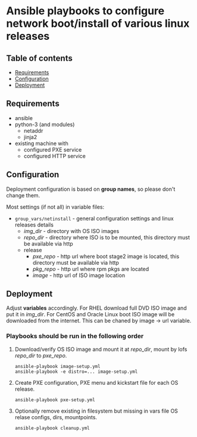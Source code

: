 # Ansible playbooks to configure network boot/install of various linux releases

## Table of contents
* [Requirements](#requirements)
* [Configuration](#configuration)
* [Deployment](#deployment)

## Requirements

* ansible
* python-3 (and modules)
    * netaddr
    * jinja2
* existing machine with
	* configured PXE service
	* configured HTTP service

## Configuration
Deployment configuration is based on **group names**, so please don't change them.

Most settings (if not all) in variable files:
* `group_vars/netinstall` - general configuration settings and linux releases details
	* *img_dir* - directory with OS ISO images
	* *repo_dir* - directory where ISO is to be mounted, this directory must be available via http
	* release
		* *pxe_repo* - http url where boot stage2 image is located, this directory must be available via http
		* *pkg_repo* - http url where rpm pkgs are located
		* *image* - http url of ISO image location

## Deployment
Adjust **variables** accordingly.
For RHEL download full DVD ISO image and put it in *img_dir*.
For CentOS and Oracle Linux boot ISO image will be downloaded from the internet.
This can be chaned by image -> url variable.

### Playbooks should be run in the following order
1. Download/verify OS ISO image and mount it at *repo_dir*, mount by lofs *repo_dir* to *pxe_repo*.
	```
	ansible-playbook image-setup.yml
	ansible-playbook -e distro=... image-setup.yml
	```

2. Create PXE configuration, PXE menu and kickstart file for each OS release.
	```
	ansible-playbook pxe-setup.yml
	```

3. Optionally remove existing in filesystem but missing in vars file OS relase configs, dirs, mountpoints.
	```
	ansible-playbook cleanup.yml
	```
